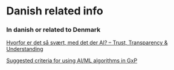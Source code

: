 # Danish related info
### In danish or related to Denmark
[Hvorfor er det så svært, med det der AI? – Trust, Transparency & Understanding](https://www.carve.dk/2019/11/28/hvorfor_er_det_saa_svaert_med_det_der_ai/)


[Suggested criteria for using AI/ML algorithms in GxP](https://laegemiddelstyrelsen.dk/en/licensing/supervision-and-inspection/inspection-of-authorised-pharmaceutical-companies/using-aiml-algorithms-in-gxp/)